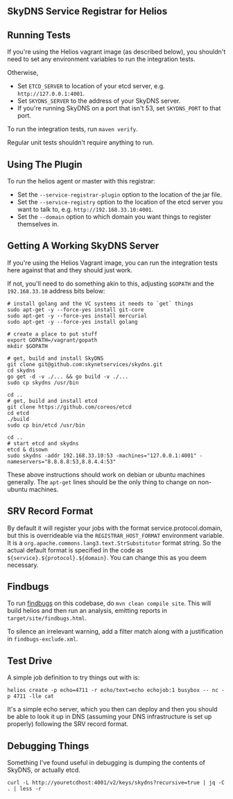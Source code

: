 SkyDNS Service Registrar for Helios
-----------------------------------
## Running Tests

If you're using the Helios vagrant image (as described below), you shouldn't need to set any environment variables to run the integration tests.

Otherwise,
* Set `ETCD_SERVER` to location of your etcd server, e.g. `http://127.0.0.1:4001`.
* Set `SKYDNS_SERVER` to the address of your SkyDNS server.
* If you're running SkyDNS on a port that isn't 53, set `SKYDNS_PORT` to that port.

To run the integration tests, run `maven verify`.

Regular unit tests shouldn't require anything to run.

## Using The Plugin
To run the helios agent or master with this registrar:
* Set the `--service-registrar-plugin` option to the location of the jar file.
* Set the `--service-registry` option to the location of the etcd server you want to talk to, e.g. `http://192.168.33.10:4001`.
* Set the `--domain` option to which domain you want things to register themselves in.

## Getting A Working SkyDNS Server

If you're using the Helios Vagrant image, you can run the integration tests here against that and they should just work.

If not, you'll need to do something akin to this, adjusting `$GOPATH` and the `192.168.33.10` address bits below:

    # install golang and the VC systems it needs to `get` things
    sudo apt-get -y --force-yes install git-core
    sudo apt-get -y --force-yes install mercurial
    sudo apt-get -y --force-yes install golang

    # create a place to put stuff
    export GOPATH=/vagrant/gopath
    mkdir $GOPATH

    # get, build and install SkyDNS
    git clone git@github.com:skynetservices/skydns.git
    cd skydns
    go get -d -v ./... && go build -v ./...
    sudo cp skydns /usr/bin

    cd ..
    # get, build and install etcd
    git clone https://github.com/coreos/etcd
    cd etcd
    ./build
    sudo cp bin/etcd /usr/bin

    cd ..
    # start etcd and skydns
    etcd & disown
    sudo skydns -addr 192.168.33.10:53 -machines="127.0.0.1:4001" -nameservers="8.8.8.8:53,8.8.4.4:53"

These above instructions should work on debian or ubuntu machines generally.  The `apt-get` lines should be the only thing to change on non-ubuntu machines.

SRV Record Format
-----------------

By default it will register your jobs with the format
service.protocol.domain, but this is overrideable via the
`REGISTRAR_HOST_FORMAT` environment variable.  It is a
`org.apache.commons.lang3.text.StrSubstitutor` format string.  So the
actual default format is specified in the code as
`${service}.${protocol}.${domain}`.  You can change this as you deem
necessary.

Findbugs
--------

To run [findbugs](http://findbugs.sourceforge.net) on this codebase, do
`mvn clean compile site`. This will build helios and then run an analysis,
emitting reports in `target/site/findbugs.html`.

To silence an irrelevant warning, add a filter match along with a justification
in `findbugs-exclude.xml`.

Test Drive
----------
A simple job definition to try things out with is:

    helios create -p echo=4711 -r echo/text=echo echojob:1 busybox -- nc -p 4711 -lle cat

It's a simple echo server, which you then can deploy and then you
should be able to look it up in DNS (assuming your DNS infrastructure
is set up properly) following the SRV record format.

Debugging Things
----------------
Something I've found useful in debugging is dumping the contents of SkyDNS, or actually etcd.

    curl -L http://youretcdhost:4001/v2/keys/skydns?recursive=true | jq -C . | less -r